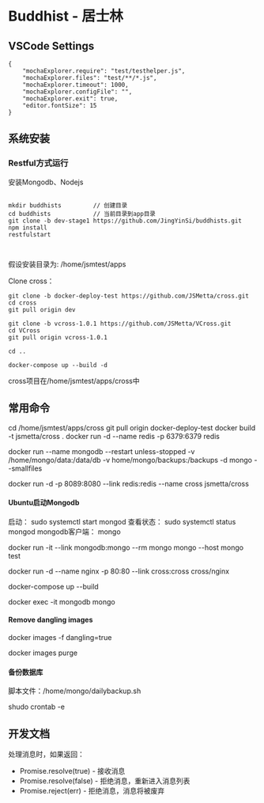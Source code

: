 # Buddhist - 居士林


## VSCode Settings

```
{
    "mochaExplorer.require": "test/testhelper.js",
    "mochaExplorer.files": "test/**/*.js",
    "mochaExplorer.timeout": 1000,
    "mochaExplorer.configFile": "",
    "mochaExplorer.exit": true,
    "editor.fontSize": 15
}

```
## 系统安装

### Restful方式运行
安装Mongodb、Nodejs

```

mkdir buddhists         // 创建目录
cd buddhists            // 当前目录到app目录
git clone -b dev-stage1 https://github.com/JingYinSi/buddhists.git
npm install
restfulstart



```


假设安装目录为: /home/jsmtest/apps

Clone cross：

```
git clone -b docker-deploy-test https://github.com/JSMetta/cross.git
cd cross
git pull origin dev

git clone -b vcross-1.0.1 https://github.com/JSMetta/VCross.git
cd VCross
git pull origin vcross-1.0.1

cd ..

docker-compose up --build -d

```
cross项目在/home/jsmtest/apps/cross中


## 常用命令

cd /home/jsmtest/apps/cross
git pull origin docker-deploy-test
docker build -t jsmetta/cross .
docker run -d --name redis -p 6379:6379 redis

docker run --name mongodb --restart unless-stopped -v /home/mongo/data:/data/db -v home/mongo/backups:/backups -d mongo --smallfiles

docker run -d -p 8089:8080 --link redis:redis --name cross jsmetta/cross

#### Ubuntu启动Mongodb

启动：      sudo systemctl start mongod
查看状态：   sudo systemctl status mongod
mongodb客户端： mongo


docker run -it --link mongodb:mongo --rm mongo mongo --host mongo test

docker run -d --name nginx -p 80:80 --link cross:cross cross/nginx

docker-compose up --build

docker exec -it mongodb mongo

#### Remove dangling images
docker images -f dangling=true

docker images purge

#### 备份数据库

脚本文件：/home/mongo/dailybackup.sh

shudo crontab -e

## 开发文档

处理消息时，如果返回：
* Promise.resolve(true) - 接收消息
* Promise.resolve(false) - 拒绝消息，重新进入消息列表
* Promise.reject(err) - 拒绝消息，消息将被废弃

